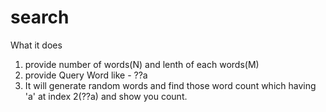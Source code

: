 # search

What it does

1. provide number of words(N) and lenth of each words(M)
2. provide Query Word like -  ??a
3. It will generate random words and find those word count which having 'a' at index 2(??a) and show you count.

